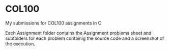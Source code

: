 # COL100
 My submissions for COL100 assignments in C

 Each Assignment folder contains the Assignment problems sheet and subfolders for each problem containig the source code and a screenshot of the execution.
